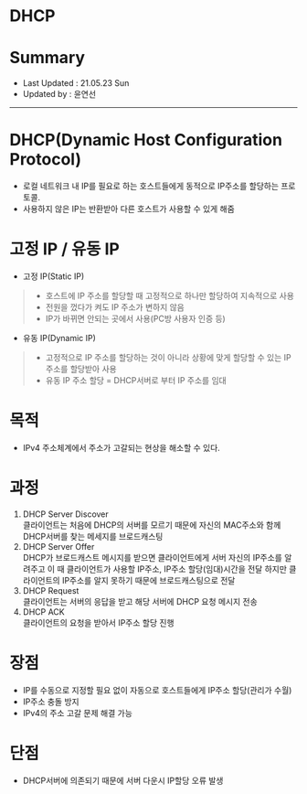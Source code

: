 DHCP
=================================
# Summary
- Last Updated : 21.05.23 Sun   
- Updated by : 윤연선
-----------------------------------

# DHCP(Dynamic Host Configuration Protocol)   
* 로컬 네트워크 내 IP를 필요로 하는 호스트들에게 동적으로 IP주소를 할당하는 프로토콜.
* 사용하지 않은 IP는 반환받아 다른 호스트가 사용할 수 있게 해줌

# 고정 IP / 유동 IP
* 고정 IP(Static IP)
> * 호스트에 IP 주소를 할당할 때 고정적으로 하나만 할당하여 지속적으로 사용   
> * 전원을 껐다가 켜도 IP 주소가 변하지 않음
> * IP가 바뀌면 안되는 곳에서 사용(PC방 사용자 인증 등)

* 유동 IP(Dynamic IP)
> * 고정적으로 IP 주소를 할당하는 것이 아니라 상황에 맞게 할당할 수 있는 IP 주소를 할당받아 사용   
> * 유동 IP 주소 할당 = DHCP서버로 부터 IP 주소를 임대

# 목적   
* IPv4 주소체계에서 주소가 고갈되는 현상을 해소할 수 있다.

# 과정   
1. DHCP Server Discover   
클라이언트는 처음에 DHCP의 서버를 모르기 때문에 자신의 MAC주소와 함께 DHCP서버를 찾는 메세지를 브로드캐스팅
2. DHCP Server Offer   
DHCP가 브로드캐스트 메시지를 받으면 클라이언트에게 서버 자신의 IP주소를 알려주고
이 때 클라이언트가 사용할 IP주소, IP주소 할당(임대)시간을 전달
하지만 클라이언트의 IP주소를 알지 못하기 때문에 브로드캐스팅으로 전달
3. DHCP Request   
클라이언트는 서버의 응답을 받고 해당 서버에 DHCP 요청 메시지 전송
4. DHCP ACK   
클라이언트의 요청을 받아서 IP주소 할당 진행

# 장점
* IP를 수동으로 지정할 필요 없이 자동으로 호스트들에게 IP주소 할당(관리가 수월)
* IP주소 충돌 방지
* IPv4의 주소 고갈 문제 해결 가능

# 단점
* DHCP서버에 의존되기 때문에 서버 다운시 IP할당 오류 발생 



